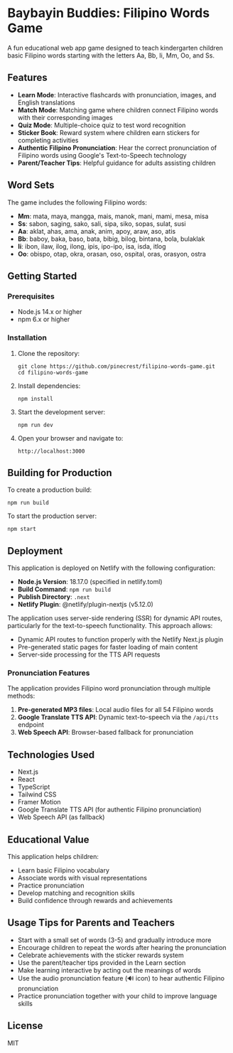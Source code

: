 # Baybayin Buddies: Filipino Words Game

A fun educational web app game designed to teach kindergarten children basic Filipino words starting with the letters Aa, Bb, Ii, Mm, Oo, and Ss.

## Features

- **Learn Mode**: Interactive flashcards with pronunciation, images, and English translations
- **Match Mode**: Matching game where children connect Filipino words with their corresponding images
- **Quiz Mode**: Multiple-choice quiz to test word recognition
- **Sticker Book**: Reward system where children earn stickers for completing activities
- **Authentic Filipino Pronunciation**: Hear the correct pronunciation of Filipino words using Google's Text-to-Speech technology
- **Parent/Teacher Tips**: Helpful guidance for adults assisting children

## Word Sets

The game includes the following Filipino words:

- **Mm**: mata, maya, mangga, mais, manok, mani, mami, mesa, misa
- **Ss**: sabon, saging, sako, sali, sipa, siko, sopas, sulat, susi
- **Aa**: aklat, ahas, ama, anak, anim, apoy, araw, aso, atis
- **Bb**: baboy, baka, baso, bata, bibig, bilog, bintana, bola, bulaklak
- **Ii**: ibon, ilaw, ilog, ilong, ipis, ipo-ipo, isa, isda, itlog
- **Oo**: obispo, otap, okra, orasan, oso, ospital, oras, orasyon, ostra

## Getting Started

### Prerequisites

- Node.js 14.x or higher
- npm 6.x or higher

### Installation

1. Clone the repository:
   ```
   git clone https://github.com/pinecrest/filipino-words-game.git
   cd filipino-words-game
   ```

2. Install dependencies:
   ```
   npm install
   ```

3. Start the development server:
   ```
   npm run dev
   ```

4. Open your browser and navigate to:
   ```
   http://localhost:3000
   ```

## Building for Production

To create a production build:

```
npm run build
```

To start the production server:

```
npm start
```

## Deployment

This application is deployed on Netlify with the following configuration:

- **Node.js Version**: 18.17.0 (specified in netlify.toml)
- **Build Command**: `npm run build`
- **Publish Directory**: `.next`
- **Netlify Plugin**: @netlify/plugin-nextjs (v5.12.0)

The application uses server-side rendering (SSR) for dynamic API routes, particularly for the text-to-speech functionality. This approach allows:

- Dynamic API routes to function properly with the Netlify Next.js plugin
- Pre-generated static pages for faster loading of main content
- Server-side processing for the TTS API requests

### Pronunciation Features

The application provides Filipino word pronunciation through multiple methods:

1. **Pre-generated MP3 files**: Local audio files for all 54 Filipino words
2. **Google Translate TTS API**: Dynamic text-to-speech via the `/api/tts` endpoint
3. **Web Speech API**: Browser-based fallback for pronunciation

## Technologies Used

- Next.js
- React
- TypeScript
- Tailwind CSS
- Framer Motion
- Google Translate TTS API (for authentic Filipino pronunciation)
- Web Speech API (as fallback)

## Educational Value

This application helps children:
- Learn basic Filipino vocabulary
- Associate words with visual representations
- Practice pronunciation
- Develop matching and recognition skills
- Build confidence through rewards and achievements

## Usage Tips for Parents and Teachers

- Start with a small set of words (3-5) and gradually introduce more
- Encourage children to repeat the words after hearing the pronunciation
- Celebrate achievements with the sticker rewards system
- Use the parent/teacher tips provided in the Learn section
- Make learning interactive by acting out the meanings of words
- Use the audio pronunciation feature (🔊 icon) to hear authentic Filipino pronunciation
- Practice pronunciation together with your child to improve language skills

## License

MIT
